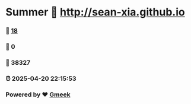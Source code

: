 # Summer :link: http://sean-xia.github.io 
### :page_facing_up: [18](http://sean-xia.github.io/tag.html) 
### :speech_balloon: 0 
### :hibiscus: 38327 
### :alarm_clock: 2025-04-20 22:15:53 
### Powered by :heart: [Gmeek](https://github.com/Meekdai/Gmeek)
